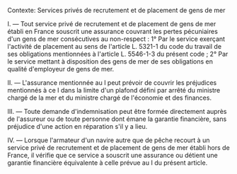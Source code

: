 Contexte: Services privés de recrutement et de placement de gens de mer

I. — Tout service privé de recrutement et de placement de gens de mer établi en France souscrit une assurance couvrant les pertes pécuniaires d'un gens de mer consécutives au non-respect : 1° Par le service exerçant l'activité de placement au sens de l'article L. 5321-1 du code du travail de ses obligations mentionnées à l'article L. 5546-1-3 du présent code ; 2° Par le service mettant à disposition des gens de mer de ses obligations en qualité d'employeur de gens de mer.

II. — L'assurance mentionnée au I peut prévoir de couvrir les préjudices mentionnés à ce I dans la limite d'un plafond défini par arrêté du ministre chargé de la mer et du ministre chargé de l'économie et des finances.

III. — Toute demande d'indemnisation peut être formée directement auprès de l'assureur ou de toute personne dont émane la garantie financière, sans préjudice d'une action en réparation s'il y a lieu.

IV. — Lorsque l'armateur d'un navire autre que de pêche recourt à un service privé de recrutement et de placement de gens de mer établi hors de France, il vérifie que ce service a souscrit une assurance ou détient une garantie financière équivalente à celle prévue au I du présent article.